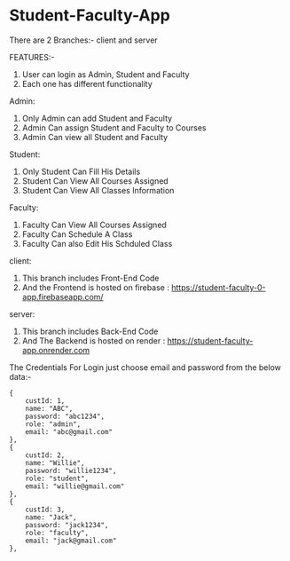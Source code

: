 # Student-Faculty-App

There are 2 Branches:- client and server


FEATURES:-

1. User can login as Admin, Student and Faculty
2. Each one has different functionality

Admin: 
1. Only Admin can add Student and Faculty
2. Admin Can assign Student and Faculty to Courses
3. Admin Can view all Student and Faculty

Student:
1. Only Student Can Fill His Details
2. Student Can View All Courses Assigned
3. Student Can View All Classes Information

Faculty:
1. Faculty Can View All Courses Assigned
2. Faculty Can Schedule A Class
3. Faculty Can also Edit His Schduled Class



client:
1. This branch includes Front-End Code
2. And the Frontend is hosted on firebase : https://student-faculty-0-app.firebaseapp.com/

server:
1. This branch includes Back-End Code
2. And The Backend is hosted on render : https://student-faculty-app.onrender.com



The Credentials For Login just choose email and password from the below data:-

    {
        custId: 1,
        name: "ABC",
        password: "abc1234",
        role: "admin",
        email: "abc@gmail.com"
    },
    {
        custId: 2,
        name: "Willie",
        password: "willie1234",
        role: "student",
        email: "willie@gmail.com"
    },
    {
        custId: 3,
        name: "Jack",
        password: "jack1234",
        role: "faculty",
        email: "jack@gmail.com"
    },
